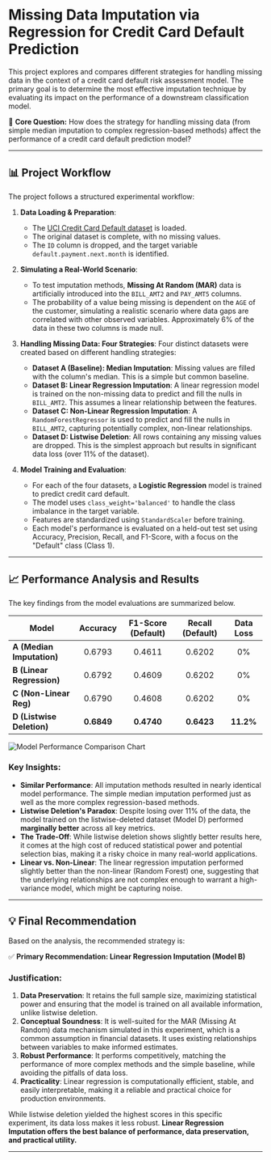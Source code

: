 # Missing Data Imputation via Regression for Credit Card Default Prediction

This project explores and compares different strategies for handling missing data in the context of a credit card default risk assessment model. The primary goal is to determine the most effective imputation technique by evaluating its impact on the performance of a downstream classification model.

🧐 **Core Question:** How does the strategy for handling missing data (from simple median imputation to complex regression-based methods) affect the performance of a credit card default prediction model?

---

## 📊 Project Workflow

The project follows a structured experimental workflow:

1.  **Data Loading & Preparation**:
    * The [UCI Credit Card Default dataset](https://archive.ics.uci.edu/dataset/350/default+of+credit+card+clients) is loaded.
    * The original dataset is complete, with no missing values.
    * The `ID` column is dropped, and the target variable `default.payment.next.month` is identified.

2.  **Simulating a Real-World Scenario**:
    * To test imputation methods, **Missing At Random (MAR)** data is artificially introduced into the `BILL_AMT2` and `PAY_AMT5` columns.
    * The probability of a value being missing is dependent on the `AGE` of the customer, simulating a realistic scenario where data gaps are correlated with other observed variables. Approximately 6% of the data in these two columns is made null.

3.  **Handling Missing Data: Four Strategies**:
    Four distinct datasets were created based on different handling strategies:
    * **Dataset A (Baseline): Median Imputation**: Missing values are filled with the column's median. This is a simple but common baseline.
    * **Dataset B: Linear Regression Imputation**: A linear regression model is trained on the non-missing data to predict and fill the nulls in `BILL_AMT2`. This assumes a linear relationship between the features.
    * **Dataset C: Non-Linear Regression Imputation**: A `RandomForestRegressor` is used to predict and fill the nulls in `BILL_AMT2`, capturing potentially complex, non-linear relationships.
    * **Dataset D: Listwise Deletion**: All rows containing any missing values are dropped. This is the simplest approach but results in significant data loss (over 11% of the dataset).

4.  **Model Training and Evaluation**:
    * For each of the four datasets, a **Logistic Regression** model is trained to predict credit card default.
    * The model uses `class_weight='balanced'` to handle the class imbalance in the target variable.
    * Features are standardized using `StandardScaler` before training.
    * Each model's performance is evaluated on a held-out test set using Accuracy, Precision, Recall, and F1-Score, with a focus on the "Default" class (Class 1).

---

## 📈 Performance Analysis and Results

The key findings from the model evaluations are summarized below.

| Model                     | Accuracy | F1-Score (Default) | Recall (Default) | Data Loss |
| ------------------------- | :------: | :----------------: | :--------------: | :-------: |
| **A (Median Imputation)** |  0.6793  |       0.4611       |      0.6202      |    0%     |
| **B (Linear Regression)** |  0.6792  |       0.4609       |      0.6202      |    0%     |
| **C (Non-Linear Reg)** |  0.6790  |       0.4608       |      0.6202      |    0%     |
| **D (Listwise Deletion)** |  **0.6849** |       **0.4740** |      **0.6423** |  **11.2%** |

![Model Performance Comparison Chart](model_comparison.png)

### Key Insights:
* **Similar Performance**: All imputation methods resulted in nearly identical model performance. The simple median imputation performed just as well as the more complex regression-based methods.
* **Listwise Deletion's Paradox**: Despite losing over 11% of the data, the model trained on the listwise-deleted dataset (Model D) performed **marginally better** across all key metrics.
* **The Trade-Off**: While listwise deletion shows slightly better results here, it comes at the high cost of reduced statistical power and potential selection bias, making it a risky choice in many real-world applications.
* **Linear vs. Non-Linear**: The linear regression imputation performed slightly better than the non-linear (Random Forest) one, suggesting that the underlying relationships are not complex enough to warrant a high-variance model, which might be capturing noise.

---

## 💡 Final Recommendation

Based on the analysis, the recommended strategy is:

✅ **Primary Recommendation: Linear Regression Imputation (Model B)**

### Justification:
1.  **Data Preservation**: It retains the full sample size, maximizing statistical power and ensuring that the model is trained on all available information, unlike listwise deletion.
2.  **Conceptual Soundness**: It is well-suited for the MAR (Missing At Random) data mechanism simulated in this experiment, which is a common assumption in financial datasets. It uses existing relationships between variables to make informed estimates.
3.  **Robust Performance**: It performs competitively, matching the performance of more complex methods and the simple baseline, while avoiding the pitfalls of data loss.
4.  **Practicality**: Linear regression is computationally efficient, stable, and easily interpretable, making it a reliable and practical choice for production environments.

While listwise deletion yielded the highest scores in this specific experiment, its data loss makes it less robust. **Linear Regression Imputation offers the best balance of performance, data preservation, and practical utility.**

---

